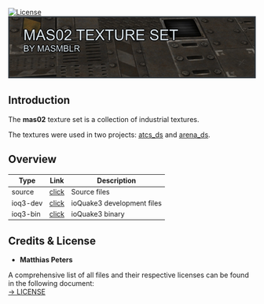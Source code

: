 [![License](https://img.shields.io/badge/License-CC%20BY--NC--ND%204.0-lightgrey.svg)](docs/licenses/CreativeCommons_CC-BY-NC-ND-4.0.txt)  
![preview](docs/images/header.jpg)

## Introduction
The **mas02** texture set is a collection of industrial textures.

The textures were used in two projects: [atcs_ds](https://github.com/Masmblr/map-atcs_ds_src) and [arena_ds](https://github.com/Masmblr/map-arena_ds_src).

## Overview
| Type | Link | Description |
|--------|----------|-------------|
| source| [click](https://github.com/Masmblr/mas02-Texture-Set/tree/main/src/) | Source files |
| ioq3-dev | [click](https://github.com/Masmblr/mas02-Texture-Set/tree/ioquake3-dev)| ioQuake3 development files |
| ioq3-bin | [click](https://github.com/Masmblr/mas02-Texture-Set/releases/)| ioQuake3 binary |


## Credits & License
- **Matthias Peters**

A comprehensive list of all files and their respective licenses can be found in the following document: </br>
[→ LICENSE](LICENSE)
